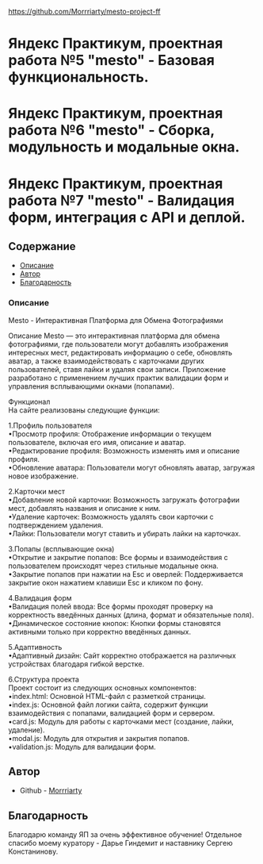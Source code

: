 https://github.com/Morrriarty/mesto-project-ff

# Яндекс Практикум, проектная работа №5 "mesto" - Базовая функциональность.
# Яндекс Практикум, проектная работа №6 "mesto" - Сборка, модульность и модальные окна.
# Яндекс Практикум, проектная работа №7 "mesto" - Валидация форм, интеграция с API и деплой.

## Содержание

- [Описание](#описание)
- [Автор](#автор)
- [Благодарность](#благодарность)

### Описание

Mesto - Интерактивная Платформа для Обмена Фотографиями

Описание
Mesto — это интерактивная платформа для обмена фотографиями, где пользователи могут добавлять изображения интересных мест, редактировать информацию о себе, обновлять аватар, а также взаимодействовать с карточками других пользователей, ставя лайки и удаляя свои записи. Приложение разработано с применением лучших практик валидации форм и управления всплывающими окнами (попапами).

Функционал<br>
На сайте реализованы следующие функции:

1.Профиль пользователя<br>
•Просмотр профиля: Отображение информации о текущем пользователе, включая его имя, описание и аватар.<br>
•Редактирование профиля: Возможность изменять имя и описание профиля.<br>
•Обновление аватара: Пользователи могут обновлять аватар, загружая новое изображение.<br>

2.Карточки мест<br>
•Добавление новой карточки: Возможность загружать фотографии мест, добавлять названия и описание к ним.<br>
•Удаление карточек: Возможность удалять свои карточки с подтверждением удаления.<br>
•Лайки: Пользователи могут ставить и убирать лайки на карточках.<br>

3.Попапы (всплывающие окна)<br>
•Открытие и закрытие попапов: Все формы и взаимодействия с пользователем происходят через стильные модальные окна.<br>
•Закрытие попапов при нажатии на Esc и оверлей: Поддерживается закрытие окон нажатием клавиши Esc и кликом по фону.<br>

4.Валидация форм<br>
•Валидация полей ввода: Все формы проходят проверку на корректность введённых данных (длина, формат и обязательные поля).<br>
•Динамическое состояние кнопок: Кнопки формы становятся активными только при корректно введённых данных.<br>

5.Адаптивность<br>
•Адаптивный дизайн: Сайт корректно отображается на различных устройствах благодаря гибкой верстке.<br>

6.Структура проекта<br>
Проект состоит из следующих основных компонентов:<br>
•index.html: Основной HTML-файл с разметкой страницы.<br>
•index.js: Основной файл логики сайта, содержит функции взаимодействия с попапами, валидацией форм и сервером.<br>
•card.js: Модуль для работы с карточками мест (создание, лайки, удаление).<br>
•modal.js: Модуль для открытия и закрытия попапов.<br>
•validation.js: Модуль для валидации форм.<br>

## Автор

- Github - [Morrriarty]([https://github.com/Morrriarty])

## Благодарность

Благодарю команду ЯП за очень эффективное обучение! Отдельное спасибо моему куратору - Дарье Гиндемит и наставнику Сергею Констанинову.
